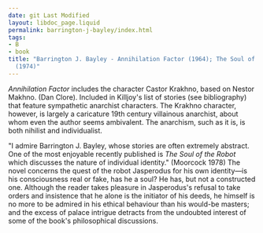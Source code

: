 ```yaml
---
date: git Last Modified
layout: libdoc_page.liquid
permalink: barrington-j-bayley/index.html
tags:
- B
- book
title: "Barrington J. Bayley - Annihilation Factor (1964); The Soul of the  Robot
  (1974)"
---
```


_Annihilation Factor_ includes the character Castor Krakhno, based on Nestor Makhno. (Dan Clore). Included in Killjoy's list of stories  (see bibliography) that feature sympathetic  anarchist characters. The Krakhno character, however, is largely a caricature 19th century villainous  anarchist, about whom even the author seems ambivalent. The anarchism, such as  it is, is both nihilist and individualist.

"I admire Barrington J. Bayley, whose  stories are often extremely abstract. One of the most enjoyable recently  published is <em>The Soul of the Robot</em> which discusses the nature of  individual identity." (Moorcock 1978) The novel concerns the quest of the  robot Jasperodus for his own identity—is his consciousness real or fake, has he  a soul? He has, but not a constructed one. Although the reader takes pleasure in  Jasperodus's refusal to take orders and insistence that he alone is the  initiator of his deeds, he himself is no more to be admired in his ethical  behaviour than his would-be masters; and the excess of palace intrigue detracts  from the undoubted interest of some of the book's philosophical discussions.